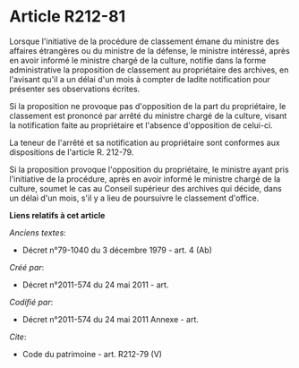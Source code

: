 # Article R212-81

Lorsque l'initiative de la procédure de classement émane du ministre des affaires étrangères ou du ministre de la défense, le
ministre intéressé, après en avoir informé le ministre chargé de la culture, notifie dans la forme administrative la
proposition de classement au propriétaire des archives, en l'avisant qu'il a un délai d'un mois à compter de ladite
notification pour présenter ses observations écrites.

Si la proposition ne provoque pas d'opposition de la part du propriétaire, le classement est prononcé par arrêté du ministre
chargé de la culture, visant la notification faite au propriétaire et l'absence d'opposition de celui-ci.

La teneur de l'arrêté et sa notification au propriétaire sont conformes aux dispositions de l'article R. 212-79.

Si la proposition provoque l'opposition du propriétaire, le ministre ayant pris l'initiative de la procédure, après en avoir
informé le ministre chargé de la culture, soumet le cas au Conseil supérieur des archives qui décide, dans un délai d'un
mois, s'il y a lieu de poursuivre le classement d'office.

**Liens relatifs à cet article**

_Anciens textes_:

  - Décret n°79-1040 du 3 décembre 1979 - art. 4 (Ab)

_Créé par_:

  - Décret n°2011-574 du 24 mai 2011  - art.

_Codifié par_:

  - Décret n°2011-574 du 24 mai 2011 Annexe - art.

_Cite_:

  - Code du patrimoine - art. R212-79 (V)
